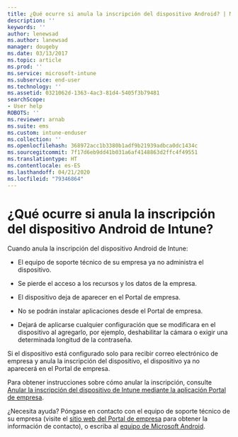 ```yaml
---
title: ¿Qué ocurre si anula la inscripción del dispositivo Android? | Microsoft Docs
description: ''
keywords: ''
author: lenewsad
ms.author: lanewsad
manager: dougeby
ms.date: 03/13/2017
ms.topic: article
ms.prod: ''
ms.service: microsoft-intune
ms.subservice: end-user
ms.technology: ''
ms.assetid: 0321062d-1363-4ac3-81d4-5405f3b79481
searchScope:
- User help
ROBOTS: ''
ms.reviewer: arnab
ms.suite: ems
ms.custom: intune-enduser
ms.collection: ''
ms.openlocfilehash: 368972acc1b3380b1adf9b21939adbca0dc1434c
ms.sourcegitcommit: 7f17d6eb9dd41b031a6af4148863d2ffc4f49551
ms.translationtype: HT
ms.contentlocale: es-ES
ms.lasthandoff: 04/21/2020
ms.locfileid: "79346864"
---
```

# <a name="what-happens-if-you-unenroll-your-android-device-from-intune"></a>¿Qué ocurre si anula la inscripción del dispositivo Android de Intune?

Cuando anula la inscripción del dispositivo Android de Intune:

- El equipo de soporte técnico de su empresa ya no administra el dispositivo.

- Se pierde el acceso a los recursos y los datos de la empresa.

- El dispositivo deja de aparecer en el Portal de empresa.

- No se podrán instalar aplicaciones desde el Portal de empresa.

- Dejará de aplicarse cualquier configuración que se modificara en el dispositivo al agregarlo, por ejemplo, deshabilitar la cámara o exigir una determinada longitud de la contraseña.

Si el dispositivo está configurado solo para recibir correo electrónico de empresa y anula la inscripción del dispositivo, el dispositivo ya no aparecerá en el Portal de empresa.

Para obtener instrucciones sobre cómo anular la inscripción, consulte [Anular la inscripción del dispositivo de Intune mediante la aplicación Portal de empresa](unenroll-your-device-from-intune-android.md).

¿Necesita ayuda? Póngase en contacto con el equipo de soporte técnico de su empresa (visite el [sitio web del Portal de empresa](https://go.microsoft.com/fwlink/?linkid=2010980) para obtener la información de contacto), o escriba al <a href="mailto:wintunedroidfbk@microsoft.com?subject=I have questions about unenrolling my Android device&body=Describe the issue you're experiencing here.">equipo de Microsoft Android</a>.
